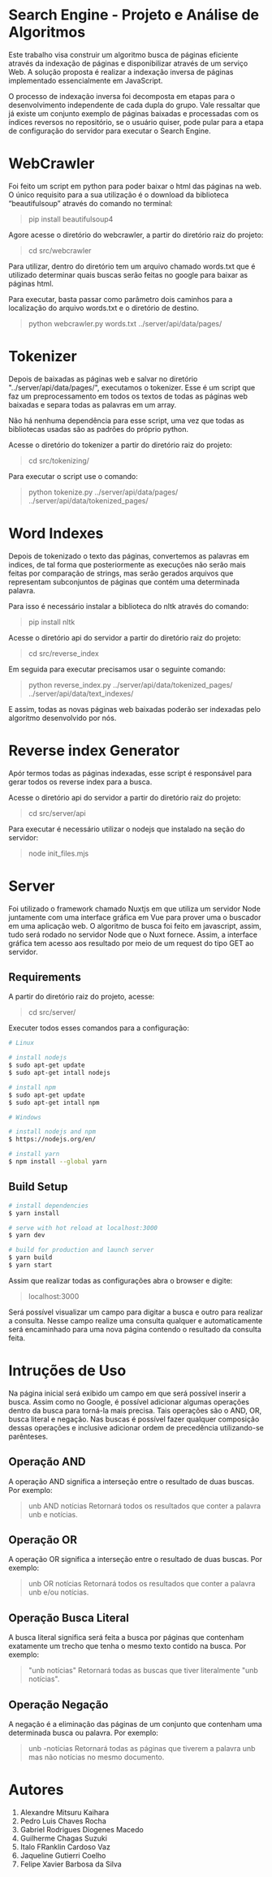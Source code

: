 # Search Engine - Projeto e Análise de Algoritmos
Este trabalho visa construir um algoritmo busca de páginas eficiente através da indexação de páginas e disponibilizar através de um serviço Web. A solução proposta é realizar a indexação inversa de páginas implementado essencialmente em JavaScript. 

O processo de indexação inversa foi decomposta em etapas para o desenvolvimento independente de cada dupla do grupo. Vale ressaltar que já existe um conjunto exemplo de páginas baixadas e processadas com os índices reversos no repositório, se o usuário quiser, pode pular para a etapa de configuração do servidor para executar o Search Engine.

# WebCrawler
Foi feito um script em python para poder baixar o html das páginas na web. O único requisito para a sua utilização é o download da biblioteca “beautifulsoup” através do comando no terminal:
> pip install beautifulsoup4

Agore acesse o diretório do webcrawler, a partir do diretório raiz do projeto:

> cd src/webcrawler

Para utilizar, dentro do diretório tem um arquivo chamado words.txt que é utilizado determinar quais buscas serão feitas no google para baixar as páginas html.

Para executar, basta passar como parâmetro dois caminhos para a localização do arquivo words.txt e o diretório de destino.

> python webcrawler.py words.txt ../server/api/data/pages/

# Tokenizer
Depois de baixadas as páginas web e salvar no diretório "../server/api/data/pages/", executamos o tokenizer. Esse é um script que faz um preprocessamento em todos os textos de todas as páginas web baixadas e separa todas as palavras em um array.

Não há nenhuma dependência para esse script, uma vez que todas as bibliotecas usadas são as padrões do próprio python.

Acesse o diretório do tokenizer a partir do diretório raiz do projeto:

> cd src/tokenizing/

Para executar o script use o comando:

> python tokenize.py ../server/api/data/pages/ ../server/api/data/tokenized_pages/

#  Word Indexes
Depois de tokenizado o texto das páginas, convertemos as palavras em indices, de tal forma que posteriormente as execuções não serão mais feitas por comparação de strings, mas serão gerados arquivos que representam subconjuntos de páginas que contém uma determinada palavra.

Para isso é necessário instalar a biblioteca do nltk através do comando:

> pip install nltk

Acesse o diretório api do servidor a partir do diretório raiz do projeto:

> cd src/reverse_index

Em seguida para executar precisamos usar o seguinte comando:

> python reverse_index.py ../server/api/data/tokenized_pages/ ../server/api/data/text_indexes/

E assim, todas as novas páginas web baixadas poderão ser indexadas pelo algoritmo desenvolvido por nós.

#  Reverse index Generator
Apór termos todas as páginas indexadas, esse script é responsável para gerar todos os reverse index para a busca.

Acesse o diretório api do servidor a partir do diretório raiz do projeto:

> cd src/server/api

Para executar é necessário utilizar o nodejs que instalado na seção do servidor:

> node init_files.mjs

# Server

Foi utilizado o framework chamado Nuxtjs em que utiliza um servidor Node juntamente com uma interface gráfica em Vue para prover uma o buscador em uma aplicação web. O algoritmo de busca foi feito em javascript, assim, tudo será rodado no servidor Node que o Nuxt fornece. Assim, a interface gráfica tem acesso aos resultado por meio de um request do tipo GET ao servidor.

## Requirements
A partir do diretório raiz do projeto, acesse:

> cd src/server/

Executer todos esses comandos para a configuração:

```bash
# Linux

# install nodejs
$ sudo apt-get update
$ sudo apt-get intall nodejs

# install npm
$ sudo apt-get update
$ sudo apt-get intall npm

# Windows 

# install nodejs and npm
$ https://nodejs.org/en/

# install yarn
$ npm install --global yarn
```

## Build Setup

```bash
# install dependencies
$ yarn install

# serve with hot reload at localhost:3000
$ yarn dev

# build for production and launch server
$ yarn build
$ yarn start

```

Assim que realizar todas as configurações abra o browser e digite:

> localhost:3000

Será possível visualizar um campo para digitar a busca e outro para realizar a consulta. Nesse campo realize uma consulta qualquer e automaticamente será encaminhado para uma nova página contendo o resultado da consulta feita.

# Intruções de Uso
Na página inicial será exibido um campo em que será possível inserir a busca. Assim como no Google, é possível adicionar algumas operações dentro da busca para torná-la mais precisa. Tais operações são o AND, OR, busca literal e negação. Nas buscas é possível fazer qualquer composição dessas operações e inclusive adicionar ordem de precedência utilizando-se parênteses.

## Operação AND
A operação AND significa a interseção entre o resultado de duas buscas. Por exemplo:
> unb AND notícias
Retornará todos os resultados que conter a palavra unb e notícias.

## Operação OR
A operação OR significa a interseção entre o resultado de duas buscas. Por exemplo:
> unb OR notícias
Retornará todos os resultados que conter a palavra unb e/ou notícias.

## Operação Busca Literal
A busca literal significa será feita a busca por páginas que contenham exatamente um trecho que tenha o mesmo texto contido na busca. Por exemplo:
> "unb notícias"
Retornará todas as buscas que tiver literalmente "unb notícias".

## Operação Negação
A negação é a eliminação das páginas de um conjunto que contenham uma determinada busca ou palavra. Por exemplo:
> unb -notícias
Retornará todas as páginas que tiverem a palavra unb mas não notícias no mesmo documento.

# Autores
1. Alexandre Mitsuru Kaihara
2. Pedro Luis Chaves Rocha 
3. Gabriel Rodrigues Diogenes Macedo 
4. Guilherme Chagas Suzuki
5. Italo FRanklin Cardoso Vaz
6. Jaqueline Gutierri Coelho 
7. Felipe Xavier Barbosa da Silva

